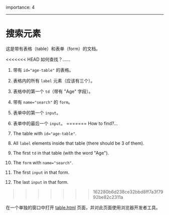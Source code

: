 importance: 4

---

# 搜索元素

这是带有表格（table）和表单（form）的文档。

<<<<<<< HEAD
如何查找？……

1. 带有 `id="age-table"` 的表格。
2. 表格内的所有 `label` 元素（应该有三个）。
3. 表格中的第一个 `td`（带有 "Age" 字段）。
4. 带有 `name="search"` 的 `form`。
5. 表单中的第一个 `input`。
6. 表单中的最后一个 `input`。
=======
How to find?...

1. The table with `id="age-table"`.
2. All `label` elements inside that table (there should be 3 of them).
3. The first `td` in that table (with the word "Age").
4. The `form` with `name="search"`.
5. The first `input` in that form.
6. The last `input` in that form.
>>>>>>> 162280b6d238ce32bbd8ff7a3f7992be82c2311a

在一个单独的窗口中打开 [table.html](table.html) 页面，并对此页面使用浏览器开发者工具。
